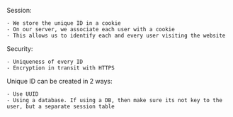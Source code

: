 Session:

	- We store the unique ID in a cookie
	- On our server, we associate each user with a cookie
	- This allows us to identify each and every user visiting the website

Security:

	- Uniqueness of every ID
	- Encryption in transit with HTTPS


Unique ID can be created in 2 ways:

	- Use UUID
	- Using a database. If using a DB, then make sure its not key to the user, but a separate session table
